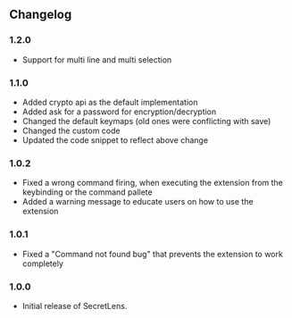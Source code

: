 ## Changelog

### 1.2.0

- Support for multi line and multi selection

### 1.1.0

- Added crypto api as the default implementation 
- Added ask for a password for encryption/decryption
- Changed the default keymaps (old ones were conflicting with save)
- Changed the custom code
- Updated the code snippet to reflect above change

### 1.0.2

- Fixed a wrong command firing, when executing the extension from the keybinding or the command pallete
- Added a warning message to educate users on how to use the extension

### 1.0.1

- Fixed a "Command not found bug" that prevents the extension to work completely 

### 1.0.0

- Initial release of SecretLens.